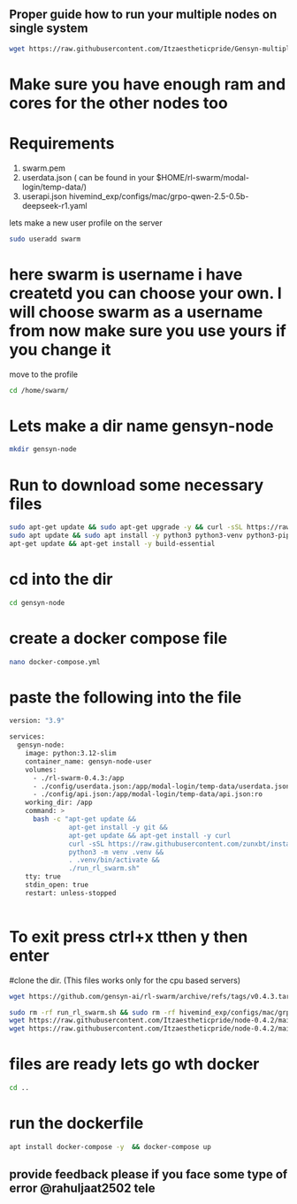 ## Proper guide how to run your multiple nodes on single system

```bash
wget https://raw.githubusercontent.com/Itzaestheticpride/Gensyn-multiple//main/grpo-qwen-2.5-0.5b-deepseek-r1.yaml
```

# Make sure you have enough ram and cores for the other nodes too 
# Requirements 
1. swarm.pem
2. userdata.json ( can be found in your $HOME/rl-swarm/modal-login/temp-data/)
3. userapi.json hivemind_exp/configs/mac/grpo-qwen-2.5-0.5b-deepseek-r1.yaml 


lets make a new user profile on the server 
```bash
sudo useradd swarm
```
# here swarm is username i have createtd you can choose your own. I will choose swarm as a username from now make sure you use yours if you change it 
move to the profile 
```bash
cd /home/swarm/
```
# Lets make a dir name gensyn-node
```bash
mkdir gensyn-node
```
# Run to download some necessary files
```bash
sudo apt-get update && sudo apt-get upgrade -y && curl -sSL https://raw.githubusercontent.com/zunxbt/installation/main/node.sh | bash &&
sudo apt update && sudo apt install -y python3 python3-venv python3-pip curl screen git yarn && curl -sS https://dl.yarnpkg.com/debian/pubkey.gpg | sudo apt-key add - && echo "deb https://dl.yarnpkg.com/debian/ stable main" | sudo tee /etc/apt/sources.list.d/yarn.list && sudo apt update && sudo apt install -y yarn &&
apt-get update && apt-get install -y build-essential
```


# cd into the dir 
```bash
cd gensyn-node
```
# create a docker compose file 
```bash
nano docker-compose.yml
```
# paste the following into the file
```bash
version: "3.9"

services:
  gensyn-node:
    image: python:3.12-slim
    container_name: gensyn-node-user
    volumes:
      - ./rl-swarm-0.4.3:/app
      - ./config/userdata.json:/app/modal-login/temp-data/userdata.json:ro
      - ./config/api.json:/app/modal-login/temp-data/api.json:ro
    working_dir: /app
    command: >
      bash -c "apt-get update &&
               apt-get install -y git &&
               apt-get update && apt-get install -y curl
               curl -sSL https://raw.githubusercontent.com/zunxbt/installation/main/node.sh | bash
               python3 -m venv .venv &&
               . .venv/bin/activate &&
               ./run_rl_swarm.sh"
    tty: true
    stdin_open: true
    restart: unless-stopped
    
```

# To exit press ctrl+x tthen y then enter

#clone the dir. (This files works only for the cpu based servers)
```bash
wget https://github.com/gensyn-ai/rl-swarm/archive/refs/tags/v0.4.3.tar.gz && tar -xvzf v0.4.3.tar.gz && cd rl-swarm-0.4.3
```
```bash
sudo rm -rf run_rl_swarm.sh && sudo rm -rf hivemind_exp/configs/mac/grpo-qwen-2.5-0.5b-deepseek-r1.yaml/ && 
wget https://raw.githubusercontent.com/Itzaestheticpride/node-0.4.2/main/run_rl_swarm.sh && 
wget https://raw.githubusercontent.com/Itzaestheticpride/node-0.4.2/main/grpo-qwen-2.5-0.5b-deepseek-r1.yaml 
```
# files are ready lets go wth docker 
```bash
cd ..
```
# run the dockerfile
```bash
apt install docker-compose -y  && docker-compose up 
```
## provide feedback please if you face some type of error @rahuljaat2502 tele

